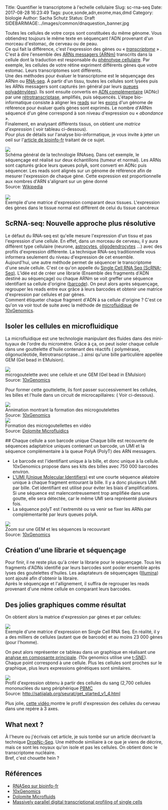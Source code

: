 Title: Quantifier le transcriptome à l'echelle cellulaire
Slug: sc-rna-seq
Date: 2017-08-28 16:23:49
Tags: puce,sonde,adn,exome,mas,dmd
Category: biologie
Author: Sacha Schutz
Status: Draft
SIDEBARIMAGE:../images/common/dnaquestion_banner.jpg

Toutes les cellules de votre corps sont constituées du même génome. Vous obtiendrez toujours le même texte en séquençant l'ADN provenant d'un morceau d'estomac, de cerveau ou de peau.  
Ce qui fait la différence, c'est l'expression des gènes ou « *[transcriptome](https://fr.wikipedia.org/wiki/Transcriptome)* » . C'est à dire l'ensemble des [ARNs messagers (ARNm)](https://fr.wikipedia.org/wiki/Acide_ribonucl%C3%A9ique_messager) transcrits dans la cellule dont la traduction est responsable du [phénotype cellulaire](https://fr.wikipedia.org/wiki/Ph%C3%A9notype_cellulaire). Par exemple, les cellules de votre rétine expriment différents gènes que votre estomac. Leurs transcriptomes sont différents.  
Une des méthodes pour évaluer le transcriptome est le séquençage des ARNm ou [RNA-seq](https://fr.wikipedia.org/wiki/RNA-Seq). À partir d'un tissu, toutes les cellules sont lysées puis les ARNs messagers sont capturés (en général par leurs [queues polyadénylées](https://fr.wikipedia.org/wiki/Polyad%C3%A9nylation)). Ils sont ensuite convertis  en [ADN complémentaire](https://fr.wikipedia.org/wiki/ADN_compl%C3%A9mentaire) (ADNc) par une [rétrotranscriptase](https://fr.wikipedia.org/wiki/Transcriptase_inverse), amplifiés, puis séquencés. L'étape bio-informatique consiste à aligner les [reads](http://dridk.me/ngs.html) sur les [exons](https://fr.wikipedia.org/wiki/Exon) d'un génome de référence pour évaluer quels gènes sont exprimés. Le nombre d'ARNm séquencé d'un gène correspond à son niveau d'expression ou « *abondance »*.    
Finalement, en analysant différents tissus, on obtient  une *matrice d'expression* ( voir tableau ci-dessous).   
Pour plus de détails sur l'analyse bio-informatique,  je vous invite à jeter un oeil sur l'[article de bioinfo-fr](https://bioinfo-fr.net/lanalyse-de-donnees-rna-seq-mode-demploi) traitant de ce sujet.    

<div class="figure">
    <img src="../images/post27/rnaseq-overview.png" /> 
    <div class="legend">Schéma général de la technologie RNAseq. Dans cet exemple, le séquençage est réalisé sur deux échantillons (tumeur et normal). Les ARNs sont capturés grâce leurs queues polyA, sont converti en ADNc puis séquencer. Les reads sont alignés sur un génome de référence afin de mesurer l'expression de chaque gène. Cette expression est proportionnelle aux nombres d'ARN s'alignant sur un gène donné </br>Source: <a href="https://fr.wikipedia.org/wiki/RNA-Seq">Wikipedia</a></div>
</div>

</br>
   
<div class="figure">
    <img src="../images/post27/expression-matrix.png" /> 
    <div class="legend">Exemple d'une matrice d'expression comparant deux tissues. L'expression des gènes dans le tissue normal est différent de celui du tissue cancéreux</div>
</div>


## ScRNA-seq: Nouvelle approche plus résolutive

Le défaut du RNA-seq est qu'elle mesure l'expression d'un tissu et pas l'expression d'une cellule. En effet, dans un morceau de cerveau, il y aura différent type cellulaire (neurone, [astrocytes](https://fr.wikipedia.org/wiki/Astrocyte), [oligodendrocytes](https://fr.wikipedia.org/wiki/Oligodendrocyte) ...) avec des profils d'expression différente. La technique RNA-seq traditionnelle vous informera seulement du niveau d'expression de cet ensemble.   
Aujourd'hui, une autre méthode permet de séquencer le transcriptome d'une seule cellule. C'est ce qu'on appelle du [Single Cell RNA Seq  (ScRNA-Seq)](https://en.wikipedia.org/wiki/Single-cell_transcriptomics). 
L'idée est de créer une librarie (Ensemble des fragments d'ADN destiné au séquençage) ou chaque ARNm se voit greffer une séquence identifiant sa cellule d'origine ([barcode](https://fr.wikipedia.org/wiki/Barcoding_mol%C3%A9culaire)). On peut alors après séquençage, regrouper les reads entre eux grâce à leurs barcodes et obtenir une matrice d'expression par cellules et par gènes.   
Comment étiqueter chaque fragment d'ADN à sa cellule d'origine ? C'est ce qu'on va voir tout de suite avec la méthode de [microfluidique](https://fr.wikipedia.org/wiki/Microfluidique) de [10xGenomics](https://www.10xgenomics.com/).

## Isoler les cellules en microfluidique
La microfluidique est une technologie manipulant des fluides dans des mini-tuyaux de l'ordre du micromètre. 
Grâce à ça, on peut isoler chaque cellule dans une gouttelette d'huile contenant des réactifs ( polymérase, oligonucléotide, Retrotranscriptase...) ainsi qu'une bille particulière appellée GEM (Gel bead in EMulsion).

<div class="figure">
    <img src="../images/post27/GEM.png" /> 
    <div class="legend">microgoutelette avec une cellule et une GEM (Gel bead in EMulsion) </br> Source: <a href="https://www.10xgenomics.com/single-cell/">10xGenomics</a>
    </div>
</div>

Pour former cette gouttelette, ils font passer successivement les cellules, les billes et l'huile dans un circuit de microcapillaires: ( Voir ci-dessous).

<div class="figure">
    <img src="../images/post27/gem-formation.gif" /> 
    <div class="legend">Annimation montrant la formation des microgoutelettes</br> Source: <a href="https://www.10xgenomics.com/single-cell/">10xGenomics</a> </div>
</div>

<div class="figure">
    <img src="../images/post27/gem-formation2.gif" /> 
    <div class="legend">Formation des microgoutellettes en vidéo </br> Source: <a href="https://www.youtube.com/watch?v=zQoHc6PtIFk">Dolomite Microfluidics</a> </div>
</div>

## Chaque cellule a son barcode unique
Chaque bille est recouverte de séquences adaptatrice uniques contenant un barcode, un UMI et la séquence complémentaire à la queue PolyA (PolyT) des ARN messagers.    
- Le barcode est l'identifiant unique à la bille, et donc unique à la cellule. 10xGenomics propose dans ses kits des billes avec 750 000 barcodes environ.       
- [L'UMI (Unique Molecular Identifiers)](https://en.wikipedia.org/wiki/Unique_molecular_identifier)  est une courte séquence aléatoire unique  à chaque fragment entourant la bille. Il y a donc plusieurs UMI par bille. Cet identifiant est utilisé pour éviter les biais d'amplifications. Si une séquence est malencontreusement trop amplifiée dans une goutte, elle sera détectée, car le même UMI sera représenté plusieurs fois.    
- La séquence polyT est l'extremité ou va venir se fixer les ARNs par complémentarité par leurs queues polyA.

<div class="figure">
    <img src="../images/post27/gem-zoom.png" /> 
    <div class="legend">Zoom sur une GEM et les séquences la recouvrant</br> Source: <a href="https://www.10xgenomics.com/single-cell/">10xGenomics</a> </div>
</div>

## Création d'une librarie et séquençage 
Pour finir, il ne reste plus qu'à créer la librarie pour le séquençage. Tous les fragments d'ADNs identifié par leurs barcodes sont pooler ensemble après lyses des goutelettes d'huiles. Les adaptateurs de séquençages ([Illumina](https://www.youtube.com/watch?v=fCd6B5HRaZ8&t=3s)) sont ajouté afin d'obtenir la libraire.   
Après le séquençage et l'allignement, il suffira de regrouper les reads provenant d'une même cellule en comparant leurs barcodes.

## Des jolies graphiques comme résultat
On obtient alors la matrice d'expression par gènes et par cellules:

<div class="figure">
    <img src="../images/post27/expression-matrix-cell.png" /> 
    <div class="legend">Exemple d'une matrice d'expression en Single Cell RNA Seq. En réalité, il y a des milliers de cellules (autant que de barcode) et au moins 23 000 gènes (pour l'homme).</div>
</div>

On peut alors représenter ce tableau dans un graphique en réalisant une [analyse en composante principale](https://fr.wikipedia.org/wiki/Analyse_en_composantes_principales). (10x genomics utilise une [t-SNE](https://fr.wikipedia.org/wiki/Algorithme_t-SNE)). 
Chaque point correspond à une cellule. Plus les cellules sont proches sur le graphique, plus leurs expressions génétiques sont similaires. 


<div class="figure">
    <img src="../images/post27/blood_example.png" /> 
    <div class="legend">Profil d'expression obtenu à partir des cellules du sang (2,700 cellules mononuclées du sang périphérique <a href="https://fr.wikipedia.org/wiki/Cellule_mononucl%C3%A9%C3%A9e_sanguine_p%C3%A9riph%C3%A9rique)))">PBMC</a></br> Source: <a href="http://satijalab.org/seurat/get_started_v1_4.html">http://satijalab.org/seurat/get_started_v1_4.html</a></div>
</div>

Plus jolie, [cette vidéo ](https://www.10xgenomics.com/single-cell/?wvideo=z54e2lemhd) montre le profil d'expression des cellules du cerveau dans une repère à 3 axes.



## What next ? 
À l'heure ou j'écrivais cet article, je suis tombé sur un article décrivant la technique [DropNc-Seq](http://www.genengnews.com/gen-news-highlights/single-nucleus-rna-seq-merges-with-microfluidics/81254868). Une méthode similiaire à ce que je viens de décrire, mais ce sont les noyaux qu'on isole et pas les cellules. On obtient donc le transcriptome nucléaire.     
Bref, c'est chouette hein ? 


## Références
* [RNASeq sur bioinfo-fr](https://bioinfo-fr.net/lanalyse-de-donnees-rna-seq-mode-demploi)
* [10xGenomics](https://www.10xgenomics.com/single-cell/)
* [Dolomite Microfluids](https://www.youtube.com/watch?v=zQoHc6PtIFk)
* [Massively parallel digital transcriptional profiling of single cells](https://www.ncbi.nlm.nih.gov/pubmed/28091601)
